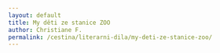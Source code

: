 ```yaml
---
layout: default
title: My děti ze stanice ZOO
author: Christiane F.
permalink: /cestina/literarni-dila/my-deti-ze-stanice-zoo/
---
```


